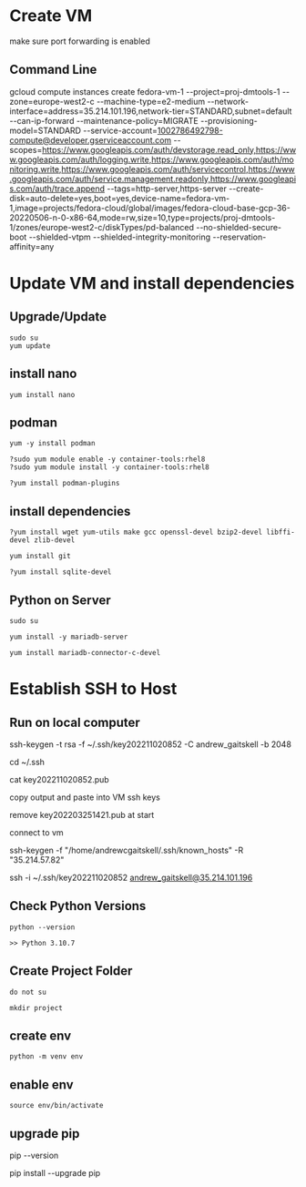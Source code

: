 # Create VM

make sure port forwarding is enabled

## Command Line

gcloud compute instances create fedora-vm-1 --project=proj-dmtools-1 --zone=europe-west2-c --machine-type=e2-medium --network-interface=address=35.214.101.196,network-tier=STANDARD,subnet=default --can-ip-forward --maintenance-policy=MIGRATE --provisioning-model=STANDARD --service-account=1002786492798-compute@developer.gserviceaccount.com --scopes=https://www.googleapis.com/auth/devstorage.read_only,https://www.googleapis.com/auth/logging.write,https://www.googleapis.com/auth/monitoring.write,https://www.googleapis.com/auth/servicecontrol,https://www.googleapis.com/auth/service.management.readonly,https://www.googleapis.com/auth/trace.append --tags=http-server,https-server --create-disk=auto-delete=yes,boot=yes,device-name=fedora-vm-1,image=projects/fedora-cloud/global/images/fedora-cloud-base-gcp-36-20220506-n-0-x86-64,mode=rw,size=10,type=projects/proj-dmtools-1/zones/europe-west2-c/diskTypes/pd-balanced --no-shielded-secure-boot --shielded-vtpm --shielded-integrity-monitoring --reservation-affinity=any

# Update VM and install dependencies

## Upgrade/Update

    sudo su
    yum update

## install nano

    yum install nano

## podman

    yum -y install podman

    ?sudo yum module enable -y container-tools:rhel8
    ?sudo yum module install -y container-tools:rhel8
    
    ?yum install podman-plugins

## install dependencies

    ?yum install wget yum-utils make gcc openssl-devel bzip2-devel libffi-devel zlib-devel 

    yum install git
    
    ?yum install sqlite-devel

## Python on Server
    
    sudo su

    yum install -y mariadb-server
    
    yum install mariadb-connector-c-devel


# Establish SSH to Host

## Run on local computer

ssh-keygen -t rsa -f ~/.ssh/key202211020852 -C andrew_gaitskell -b 2048

cd ~/.ssh

cat key202211020852.pub

copy output and paste into VM ssh keys

remove key202203251421.pub at start

connect to vm

ssh-keygen -f "/home/andrewcgaitskell/.ssh/known_hosts" -R "35.214.57.82"

ssh -i ~/.ssh/key202211020852 andrew_gaitskell@35.214.101.196

## Check Python Versions

    python --version

    >> Python 3.10.7

## Create Project Folder

    do not su

    mkdir project

## create env

    python -m venv env

## enable env

    source env/bin/activate
    
## upgrade pip

   pip --version
   
   pip install --upgrade pip
